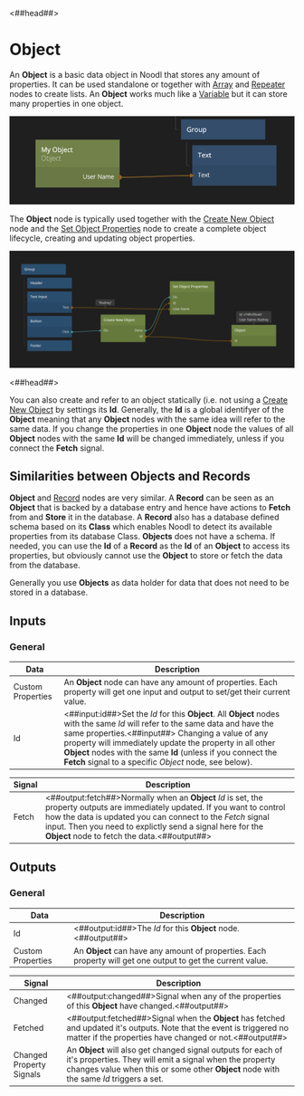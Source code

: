 <##head##>

# Object

An **Object** is a basic data object in Noodl that stores any amount of properties. It can be used standalone or together with [Array](nodes/data/array/array/) and [Repeater](nodes/ui-elements/repeater/) nodes to create lists. An **Object** works much like a [Variable](nodes/data/variable/variable/) but it can store many properties in one object.

<div class="ndl-image-with-background l">

![](object-3.png)

</div>

The **Object** node is typically used together with the [Create New Object](nodes/data/object/create-new-object/) node and the [Set Object Properties](nodes/data/object/set-object-properties/) node to create a complete object lifecycle, creating and updating object properties.

<div class="ndl-image-with-background l">

![](object-lifecycle.png)

</div>

<##head##>

You can also create and refer to an object statically (i.e. not using a [Create New Object](nodes/data/object/create-new-object/) by settings its **Id**. Generally, the **Id** is a global identifyer of the **Object** meaning that any **Object** nodes with the same idea will refer to the same data. If you change the properties in one **Object** node the values of all **Object** nodes with the same **Id** will be changed immediately, unless if you connect the **Fetch** signal.

## Similarities between Objects and Records

**Object** and [Record](nodes/data/cloud-data/record/) nodes are very similar. A **Record** can be seen as an **Object** that is backed by a database entry and hence have actions to **Fetch** from and **Store** it in the database. A **Record** also has a database defined schema based on its **Class** which enables Noodl to detect its available properties from its database Class. **Objects** does not have a schema.
If needed, you can use the **Id** of a **Record** as the **Id** of an **Object** to access its properties, but obviously cannot use the **Object** to store or fetch the data from the database.

Generally you use **Objects** as data holder for data that does not need to be stored in a database.

## Inputs

### General

| Data                                            | Description                                                                                                                                                                                                                                                                                                                                                                |
| ----------------------------------------------- | -------------------------------------------------------------------------------------------------------------------------------------------------------------------------------------------------------------------------------------------------------------------------------------------------------------------------------------------------------------------------- |
| <span class="ndl-data">Custom Properties</span> | An **Object** node can have any amount of properties. Each property will get one input and output to set/get their current value.                                                                                                                                                                                                                                          |
| <span class="ndl-data">Id</span>                | <##input:id##>Set the _Id_ for this **Object**. All **Object** nodes with the same _Id_ will refer to the same data and have the same properties.<##input##> Changing a value of any property will immediately update the property in all other **Object** nodes with the same **Id** (unless if you connect the **Fetch** signal to a specific _Object_ node, see below). |

| Signal                                | Description                                                                                                                                                                                                                                                                                               |
| ------------------------------------- | --------------------------------------------------------------------------------------------------------------------------------------------------------------------------------------------------------------------------------------------------------------------------------------------------------- |
| <span class="ndl-signal">Fetch</span> | <##output:fetch##>Normally when an **Object** _Id_ is set, the property outputs are immediately updated. If you want to control how the data is updated you can connect to the _Fetch_ signal input. Then you need to explictly send a signal here for the **Object** node to fetch the data.<##output##> |

## Outputs

### General

| Data                                            | Description                                                                                                  |
| ----------------------------------------------- | ------------------------------------------------------------------------------------------------------------ |
| <span class="ndl-data">Id</span>                | <##output:id##>The _Id_ for this **Object** node.<##output##>                                                |
| <span class="ndl-data">Custom Properties</span> | An **Object** can have any amount of properties. Each property will get one output to get the current value. |

| Signal                                                   | Description                                                                                                                                                                                                        |
| -------------------------------------------------------- | ------------------------------------------------------------------------------------------------------------------------------------------------------------------------------------------------------------------ |
| <span class="ndl-signal">Changed</span>                  | <##output:changed##>Signal when any of the properties of this **Object** have changed.<##output##>                                                                                                                 |
| <span class="ndl-signal">Fetched</span>                  | <##output:fetched##>Signal when the **Object** has fetched and updated it's outputs. Note that the event is triggered no matter if the properties have changed or not.<##output##>                                 |
| <span class="ndl-signal">Changed Property Signals</span> | An **Object** will also get changed signal outputs for each of it's properties. They will emit a signal when the property changes value when this or some other **Object** node with the same _Id_ triggers a set. |

<span style="display:none"><##output:changed-\*##>Triggered when this user defined property is changed.<##output##></span>

<span style="display:none"><##input:prop-\*##>User defined property.<##input##></span>

<span style="display:none"><##output:prop-\*##>User defined property.<##output##></span>
